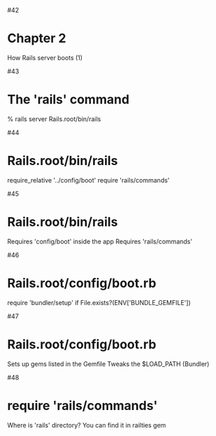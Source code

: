 #42
# Chapter 2
How Rails server boots (1)

#43
# The 'rails' command
% rails server
Rails.root/bin/rails

#44
# Rails.root/bin/rails
require_relative '../config/boot'
require 'rails/commands'

#45
# Rails.root/bin/rails
Requires 'config/boot' inside the app
Requires 'rails/commands'

#46
# Rails.root/config/boot.rb
require 'bundler/setup' if File.exists?(ENV['BUNDLE_GEMFILE'])

#47
# Rails.root/config/boot.rb
Sets up gems listed in the Gemfile
Tweaks the $LOAD_PATH (Bundler)

#48
# require 'rails/commands'
Where is 'rails' directory?
You can find it in railties gem
